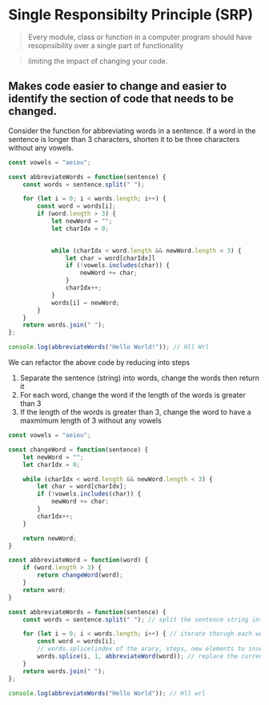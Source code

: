 # Single Responsibilty Principle (SRP)

> Every module, class or function in a computer program should have resopnsibility over a single part of functionality

> limiting the impact of changing your code.

## Makes code easier to change and easier to identify the section of code that needs to be changed. 

Consider the function for abbreviating words in a sentence. If a word in the sentence is longer than 3 characters, shorten it to be three characters without any vowels.

```js 
const vowels = "aeiou";

const abbreviateWords = function(sentence) { 
    const words = sentence.split(" "); 

    for (let i = 0; i < words.length; i++) { 
        const word = words[i]; 
        if (word.length > 3) { 
            let newWord = ""; 
            let charIdx = 0;                         
        

            while (charIdx < word.length && newWord.length < 3) { 
                let char = word[charIdx]l 
                if (!vowels.includes(char)) { 
                    newWord += char; 
                }
                charIdx++; 
            }
            words[i] = newWord; 
        }
    }
    return words.join(" "); 
}; 

console.log(abbreviateWords("Hello World!")); // Hll Wrl 
```

We can refactor the above code by reducing into steps 

1. Separate the sentence (string) into words, change the words then return it 
2. For each word, change the word if the length of the words is greater than 3 
3. If the length of the words is greater than 3, change the word to have a maxmimum length of 3 without any vowels 


```js 
const vowels = "aeiou"; 

const changeWord = function(sentence) { 
    let newWord = ""; 
    let charIdx = 0; 

    while (charIdx < word.length && newWord.length < 3) { 
        let char = word[charIdx]; 
        if (!vowels.includes(char)) { 
            newWord += char; 
        }
        charIdx++; 
    }

    return newWord; 
}

const abbreviateWord = function(word) { 
    if (word.length > 3) { 
        return changeWord(word); 
    } 
    return word; 
}

const abbreviateWords = function(sentence) { 
    const words = sentence.split(" "); // split the sentence string into an array 

    for (let i = 0; i < words.length; i++) { // iterate thorugh each word 
        const word = words[i]; 
        // words.splice(index of the arary, steps, new elements to insert the array
        words.splice(i, 1, abbreviateWord(word)); // replace the current word with the new abbreviated word 
    }
    return words.join(" "); 
};

console.log(abbreviateWords("Hello World")); // Hll wrl 
```
